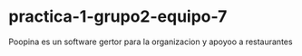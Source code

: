 # practica-1-grupo2-equipo-7
Poopina es un software gertor para la organizacion y apoyoo a restaurantes
